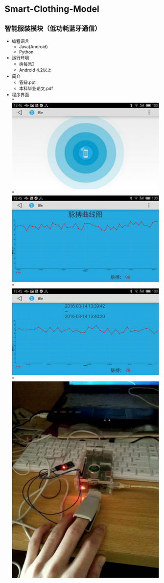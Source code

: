 Smart-Clothing-Model
===

智能服装模块（低功耗蓝牙通信）
---

* 编程语言
   * Java(Android) 
   * Python
* 运行环境
   * 树莓派2 
   * Android 4.2以上
* 简介 
   * 答辩.ppt
   * 本科毕业论文.pdf
* 程序界面    
   * 
   ![](https://github.com/HQlin/SmartClothingModel/blob/master/pic/Android应用软件搜索设备.png "Android应用软件搜索设备")
   * 
   ![](https://github.com/HQlin/SmartClothingModel/blob/master/pic/Android应用软件实时监测.png "Android应用软件实时监测")
   * 
   ![](https://github.com/HQlin/SmartClothingModel/blob/master/pic/Android应用软件历史数据可视化.png "Android应用软件历史数据可视化")
   * 
   ![](https://github.com/HQlin/SmartClothingModel/blob/master/pic/脉搏检测实物图.png "脉搏检测实物图")